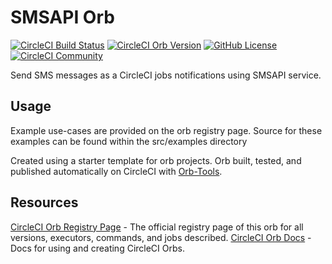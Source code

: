 # SMSAPI Orb

[![CircleCI Build Status](https://circleci.com/gh/mitcom/smsapi-pl-orb.svg?style=shield "CircleCI Build Status")](https://circleci.com/gh/mitcom/smsapi-pl-orb) [![CircleCI Orb Version](https://img.shields.io/badge/endpoint.svg?url=https://badges.circleci.io/orb/mitcom/smsapi-pl-orb)](https://circleci.com/orbs/registry/orb/mitcom/smsapi-pl-orb) [![GitHub License](https://img.shields.io/badge/license-MIT-lightgrey.svg)](https://raw.githubusercontent.com/mitcom/smsapi-pl-orb/master/LICENSE) [![CircleCI Community](https://img.shields.io/badge/community-CircleCI%20Discuss-343434.svg)](https://discuss.circleci.com/c/ecosystem/orbs)


Send SMS messages as a CircleCI jobs notifications using SMSAPI service.


## Usage

Example use-cases are provided on the orb registry page. Source for these examples can be found within the src/examples directory

Created using a starter template for orb projects. Orb built, tested, and published automatically on CircleCI with [Orb-Tools](https://circleci.com/orbs/registry/orb/circleci/orb-tools).


## Resources

[CircleCI Orb Registry Page](https://circleci.com/orbs/registry/orb/mitcom/smsapi-pl-orb) - The official registry page of this orb for all versions, executors, commands, and jobs described.
[CircleCI Orb Docs](https://circleci.com/docs/2.0/orb-intro/#section=configuration) - Docs for using and creating CircleCI Orbs.
